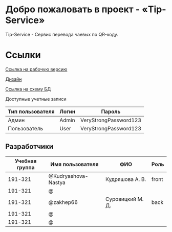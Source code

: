 ﻿# Добро пожаловать в проект - «Tip-Service»

Tip-Service - Сервис перевода чаевых по QR-коду.

# Ссылки

[Ссылка на рабочую версию]()

[Дизайн]()

[Ссылка на схему БД]()

Доступные учетные записи

| Тип пользователя | Логин | Пароль                |
|------------------|-------|-----------------------|
| Админ            | Admin | VeryStrongPassword123 |
| Пользователь     | User  | VeryStrongPassword123 |

## Разработчики

| Учебная группа | Имя пользователя    | ФИО              | Роль      |
|----------------|---------------------|------------------|-----------|
| 191-321        | @Kudryashova-Nastya | Кудряшова А. В.  | front     |
| 191-321        | @                   |                  |           |
| 191-321        | @zakhep66           | Суровицкий М. Д. | back      |
| 191-321        | @                   |                  |           |
| 191-321        | @                   |                  |           |

